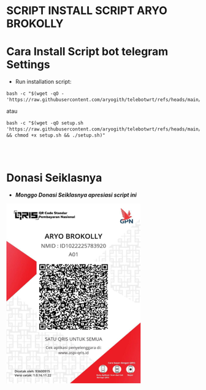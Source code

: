 # SCRIPT INSTALL SCRIPT ARYO BROKOLLY

# Cara Install Script bot telegram Settings
- Run installation script:
```
bash -c "$(wget -qO - 'https://raw.githubusercontent.com/aryogith/telebotwrt/refs/heads/main/setup.sh')"
```
atau

```
bash -c "$(wget -qO setup.sh 'https://raw.githubusercontent.com/aryogith/telebotwrt/refs/heads/main/setup.sh' && chmod +x setup.sh && ./setup.sh)"
```


<br><br>
# Donasi Seiklasnya
- ***Monggo Donasi Seiklasnya apresiasi script ini***
<img src="https://raw.githubusercontent.com/aryobrokolly/modepesawat/main/barcode-aryobrokolly.jpg" alt="DONASI" width="350" height="470">

